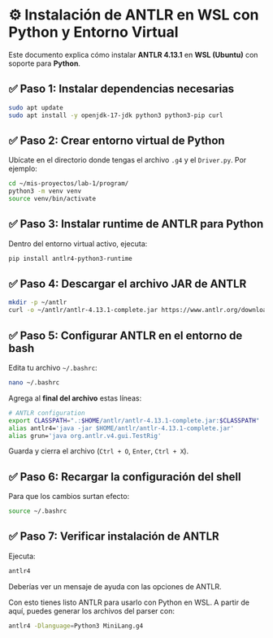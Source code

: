 # ⚙️ Instalación de ANTLR en WSL con Python y Entorno Virtual

Este documento explica cómo instalar **ANTLR 4.13.1** en **WSL (Ubuntu)** con soporte para **Python**.

## ✅ Paso 1: Instalar dependencias necesarias

```bash
sudo apt update
sudo apt install -y openjdk-17-jdk python3 python3-pip curl
```

## ✅ Paso 2: Crear entorno virtual de Python

Ubícate en el directorio donde tengas el archivo `.g4` y el `Driver.py`. Por ejemplo:

```bash
cd ~/mis-proyectos/lab-1/program/
python3 -m venv venv
source venv/bin/activate
```

## ✅ Paso 3: Instalar runtime de ANTLR para Python

Dentro del entorno virtual activo, ejecuta:

```bash
pip install antlr4-python3-runtime
```

## ✅ Paso 4: Descargar el archivo JAR de ANTLR

```bash
mkdir -p ~/antlr
curl -o ~/antlr/antlr-4.13.1-complete.jar https://www.antlr.org/download/antlr-4.13.1-complete.jar
```

## ✅ Paso 5: Configurar ANTLR en el entorno de bash

Edita tu archivo `~/.bashrc`:

```bash
nano ~/.bashrc
```

Agrega al **final del archivo** estas líneas:

```bash
# ANTLR configuration
export CLASSPATH=".:$HOME/antlr/antlr-4.13.1-complete.jar:$CLASSPATH"
alias antlr4='java -jar $HOME/antlr/antlr-4.13.1-complete.jar'
alias grun='java org.antlr.v4.gui.TestRig'
```

Guarda y cierra el archivo (`Ctrl + O`, `Enter`, `Ctrl + X`).

## ✅ Paso 6: Recargar la configuración del shell

Para que los cambios surtan efecto:

```bash
source ~/.bashrc
```

## ✅ Paso 7: Verificar instalación de ANTLR

Ejecuta:

```bash
antlr4
```

Deberías ver un mensaje de ayuda con las opciones de ANTLR.

Con esto tienes listo ANTLR para usarlo con Python en WSL. A partir de aquí, puedes generar los archivos del parser con:

```bash
antlr4 -Dlanguage=Python3 MiniLang.g4
```

